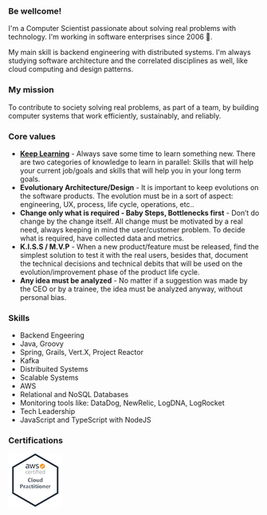 ### Be wellcome!
I'm a Computer Scientist passionate about solving real problems with technology. I'm working in software enterprises since 2006 🦖.

My main skill is backend engineering with distributed systems. I'm always studying software architecture and the correlated disciplines as well, like cloud computing and design patterns.

### My mission
To contribute to society solving real problems, as part of a team, by building computer systems that work efficiently, sustainably, and reliably.

### Core values
 - **[Keep Learning](./leanring/README.MD)** - Always save some time to learn something new. There are two categories of knowledge to learn in parallel: Skills that will help your current job/goals and skills that will help you in your long term goals. 
 - **Evolutionary Architecture/Design** - It is important to keep evolutions on the software products. The evolution must be in a sort of aspect: engineering, UX, process, life cycle, operations, etc..
 - **Change only what is required - Baby Steps, Bottlenecks first** - Don’t do change by the change itself. All change must be motivated by a real need, always keeping in mind the user/customer problem. To decide what is required, have collected data and metrics. 
 - **K.I.S.S / M.V.P** - When a new product/feature must be released, find the simplest solution to test it with the real users, besides that, document the technical decisions and technical debits that will be used on the evolution/improvement phase of the product life cycle. 
 - **Any idea must be analyzed** - No matter if a suggestion was made by the CEO or by a trainee, the idea must be analyzed anyway, without personal bias. 

### Skills
 - Backend Engeering
 - Java, Groovy
 - Spring, Grails, Vert.X, Project Reactor
 - Kafka
 - Distribuited Systems
 - Scalable Systems
 - AWS
 - Relational and NoSQL Databases
 - Monitoring tools like: DataDog, NewRelic, LogDNA, LogRocket
 - Tech Leadership 
 - JavaScript and TypeScript with NodeJS
 
 ### Certifications
 
 <a href="https://www.youracclaim.com/badges/9cf63c8e-24fe-4c33-8fb8-18214c343271/public_url" rel="some text">![Foo](https://github.com/fredpolicarpo/fredpolicarpo/raw/master/aws-certified-cloud-practitioner.png)</a>
